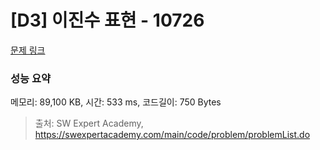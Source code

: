 # [D3] 이진수 표현 - 10726 

[문제 링크](https://swexpertacademy.com/main/code/problem/problemDetail.do?contestProbId=AXRSXf_a9qsDFAXS) 

### 성능 요약

메모리: 89,100 KB, 시간: 533 ms, 코드길이: 750 Bytes



> 출처: SW Expert Academy, https://swexpertacademy.com/main/code/problem/problemList.do